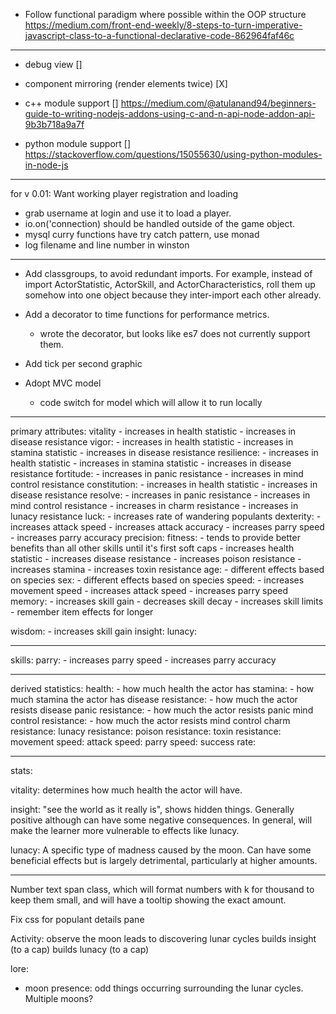 - Follow functional paradigm where possible within the OOP structure
  https://medium.com/front-end-weekly/8-steps-to-turn-imperative-javascript-class-to-a-functional-declarative-code-862964faf46c

---

- debug view  []

- component mirroring (render elements twice) [X]

- c++ module support  []
  https://medium.com/@atulanand94/beginners-guide-to-writing-nodejs-addons-using-c-and-n-api-node-addon-api-9b3b718a9a7f

- python module support []
  https://stackoverflow.com/questions/15055630/using-python-modules-in-node-js

---

for v 0.01: Want working player registration and loading

- grab username at login and use it to load a player.
- io.on('connection) should be handled outside of the game object.
- mysql curry functions have try catch pattern, use monad
- log filename and line number in winston


---


- Add classgroups, to avoid redundant imports. For example, instead of import ActorStatistic, ActorSkill, and ActorCharacteristics, roll them up somehow into one object because they inter-import each other already.

- Add a decorator to time functions for performance metrics.
  - wrote the decorator, but looks like es7 does not currently support them.

- Add tick per second graphic

- Adopt MVC model
  - code switch for model which will allow it to run locally

----



primary attributes:
  vitality
    - increases in health statistic
    - increases in disease resistance
  vigor:
    - increases in health statistic
    - increases in stamina statistic
    - increases in disease resistance
  resilience:
    - increases in health statistic
    - increases in stamina statistic
    - increases in disease resistance
  fortitude:
    - increases in panic resistance
    - increases in mind control resistance
  constitution:
    - increases in health statistic
    - increases in disease resistance
  resolve:
    - increases in panic resistance
    - increases in mind control resistance
    - increases in charm resistance
    - increases in lunacy resistance
  luck:
    - increases rate of wandering populants
  dexterity:
    - increases attack speed
    - increases attack accuracy
    - increases parry speed
    - increases parry accuracy
  precision:
  fitness:
    - tends to provide better benefits than all other skills until it's first soft caps
    - increases health statistic
    - increases disease resistance
    - increases poison resistance
    - increases stamina
    - increases toxin resistance
  age:
    - different effects based on species
  sex:
    - different effects based on species
  speed:
    - increases movement speed
    - increases attack speed
    - increases parry speed
  memory:
    - increases skill gain
    - decreases skill decay
    - increases skill limits
    - remember item effects for longer

  wisdom:
    - increases skill gain
  insight:
  lunacy:
  
---

skills:
  parry:
    - increases parry speed
    - increases parry accuracy


---

derived statistics:
  health:
    - how much health the actor has
  stamina:
    - how much stamina the actor has
  disease resistance:
    - how much the actor resists disease
  panic resistance:
    - how much the actor resists panic
  mind control resistance:
    - how much the actor resists mind control
  charm resistance:
  lunacy resistance:
  poison resistance:
  toxin resistance:
  movement speed:
  attack speed:
  parry speed:
  success rate:

---


stats:

  vitality:
    determines how much health the actor will have.

  insight:
    "see the world as it really is", shows hidden things. Generally positive although can have some negative consequences. In general, will make the learner more vulnerable to effects like lunacy.

  lunacy:
    A specific type of madness caused by the moon. Can have some beneficial effects but is largely detrimental, particularly at higher amounts.
    

---

Number text span class, which will format numbers with k for thousand to keep them small, and will have a tooltip showing the exact amount.

Fix css for populant details pane

Activity: observe the moon
  leads to discovering lunar cycles
  builds insight (to a cap)
  builds lunacy (to a cap)

lore:

  - moon presence: odd things occurring surrounding the lunar cycles. Multiple moons?
